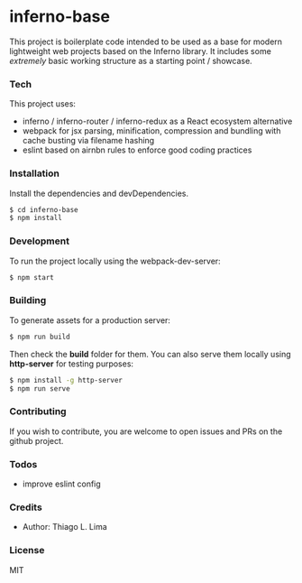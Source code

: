 # inferno-base
This project is boilerplate code intended to be used as a base for modern lightweight web projects based on the Inferno library. It includes some *extremely* basic working structure as a starting point / showcase.

### Tech
This project uses:
- inferno / inferno-router / inferno-redux as a React ecosystem alternative
- webpack for jsx parsing, minification, compression and bundling with cache busting via filename hashing
- eslint based on airnbn rules to enforce good coding practices

### Installation
Install the dependencies and devDependencies.
```sh
$ cd inferno-base
$ npm install
```

### Development
To run the project locally using the webpack-dev-server:
```sh
$ npm start
```

### Building
To generate assets for a production server:
```sh
$ npm run build
```
Then check the **build** folder for them. You can also serve them locally using **http-server** for testing purposes:
```sh
$ npm install -g http-server
$ npm run serve
```

### Contributing
If you wish to contribute, you are welcome to open issues and PRs on the github project.

### Todos
- improve eslint config

### Credits
- Author: Thiago L. Lima

### License
MIT
